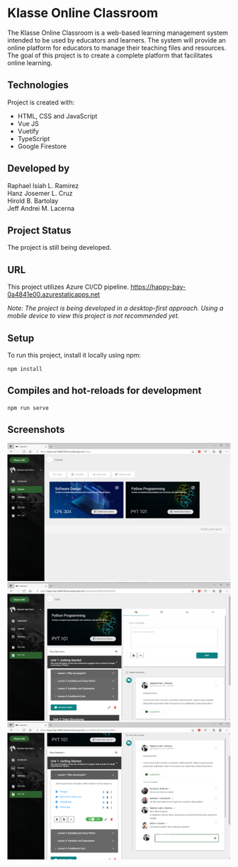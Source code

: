 # Klasse Online Classroom

The Klasse Online Classroom is a web-based learning management system intended to be used by educators and learners. The system will provide an online platform for educators to manage their teaching files and resources. The goal of this project is to create a complete platform that facilitates online learning.

## Technologies
Project is created with:
* HTML, CSS and JavaScript
* Vue JS
* Vuetify
* TypeScript
* Google Firestore

## Developed by
Raphael Isiah L. Ramirez <br />
Hanz Josemer L. Cruz <br />
Hirold B. Bartolay <br />
Jeff Andrei M. Lacerna <br />

## Project Status
The project is still being developed.

## URL
This project utilizes Azure CI/CD pipeline.
https://happy-bay-0a4841e00.azurestaticapps.net

_Note: The project is being developed in a desktop-first approach. Using a mobile device to view this project is not recommended yet._

## Setup
To run this project, install it locally using npm:
```
npm install
```
## Compiles and hot-reloads for development
```
npm run serve
```
## Screenshots

<img src="demo/classes.png">
<img src="demo/classview.png">
<img src="demo/classfilespost.png">
